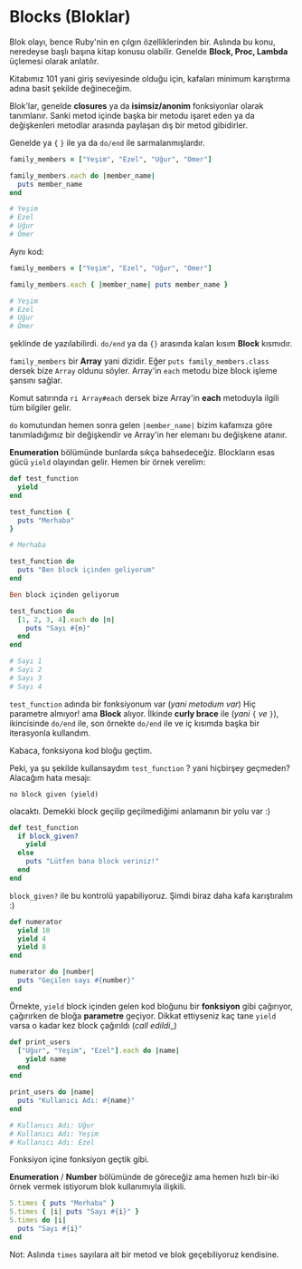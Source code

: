# Blocks (Bloklar)

Blok olayı, bence Ruby'nin en çılgın özelliklerinden bir. Aslında bu konu, neredeyse başlı başına kitap konusu olabilir. Genelde **Block, Proc, Lambda** üçlemesi olarak anlatılır.

Kitabımız 101 yani giriş seviyesinde olduğu için, kafaları minimum karıştırma adına basit şekilde değineceğim.

Blok'lar, genelde **closures** ya da **isimsiz/anonim** fonksiyonlar olarak tanımlanır. Sanki metod içinde başka bir metodu işaret eden ya da değişkenleri metodlar arasında paylaşan dış bir metod gibidirler.

Genelde ya `{` `}` ile ya da `do/end` ile sarmalanmışlardır.

```ruby
family_members = ["Yeşim", "Ezel", "Uğur", "Ömer"]

family_members.each do |member_name|
  puts member_name
end

# Yeşim
# Ezel
# Uğur
# Ömer
```

Aynı kod:

```ruby
family_members = ["Yeşim", "Ezel", "Uğur", "Ömer"]

family_members.each { |member_name| puts member_name }

# Yeşim
# Ezel
# Uğur
# Ömer
```

şeklinde de yazılabilirdi. `do/end` ya da `{}` arasında kalan kısım **Block** kısmıdır.

`family_members` bir **Array** yani dizidir. Eğer `puts family_members.class` dersek bize `Array` oldunu söyler. Array'in `each` metodu bize block işleme şansını sağlar.

Komut satırında `ri Array#each` dersek bize Array'in **each** metoduyla ilgili tüm bilgiler gelir.

`do` komutundan hemen sonra gelen `|member_name|` bizim kafamıza göre tanımladığımız bir değişkendir ve Array'in her elemanı bu değişkene atanır.

**Enumeration** bölümünde bunlarda sıkça bahsedeceğiz. Blockların esas gücü `yield` olayından gelir. Hemen bir örnek verelim:

```ruby
def test_function
  yield
end

test_function {
  puts "Merhaba"
}

# Merhaba

test_function do
  puts "Ben block içinden geliyorum"
end

Ben block içinden geliyorum

test_function do
  [1, 2, 3, 4].each do |n|
    puts "Sayı #{n}"
  end
end

# Sayı 1
# Sayı 2
# Sayı 3
# Sayı 4
```
`test_function` adında bir fonksiyonum var (_yani metodum var_) Hiç parametre almıyor! ama **Block** alıyor. İlkinde **curly brace** ile (_yani_ `{` _ve_ `}`), ikincisinde `do/end` ile, son örnekte `do/end` ile ve iç kısımda başka bir iterasyonla kullandım.

Kabaca, fonksiyona kod bloğu geçtim.

Peki, ya şu şekilde kullansaydım `test_function` ? yani hiçbirşey geçmeden? Alacağım hata mesajı:

    no block given (yield)

olacaktı. Demekki block geçilip geçilmediğimi anlamanın bir yolu var :)

```ruby
def test_function
  if block_given?
    yield
  else
    puts "Lütfen bana block veriniz!"
  end
end
```

`block_given?` ile bu kontrolü yapabiliyoruz. Şimdi biraz daha kafa karıştıralım :)

```ruby
def numerator
  yield 10
  yield 4
  yield 8
end

numerator do |number|
  puts "Geçilen sayı #{number}"
end
```

Örnekte, `yield` block içinden gelen kod bloğunu bir **fonksiyon** gibi çağırıyor, çağırırken de bloğa **parametre** geçiyor. Dikkat ettiyseniz kaç tane `yield` varsa o kadar kez block çağırıldı (_call edildi__)

```ruby
def print_users
  ["Uğur", "Yeşim", "Ezel"].each do |name|
    yield name
  end
end

print_users do |name|
  puts "Kullanıcı Adı: #{name}"
end

# Kullanıcı Adı: Uğur
# Kullanıcı Adı: Yeşim
# Kullanıcı Adı: Ezel
```

Fonksiyon içine fonksiyon geçtik gibi.

**Enumeration** / **Number** bölümünde de göreceğiz ama hemen hızlı bir-iki örnek vermek istiyorum blok kullanımıyla ilişkili.

```ruby
5.times { puts "Merhaba" }
5.times { |i| puts "Sayı #{i}" }
5.times do |i|
  puts "Sayı #{i}"
end
```

Not: Aslında `times` sayılara ait bir metod ve blok geçebiliyoruz kendisine.
